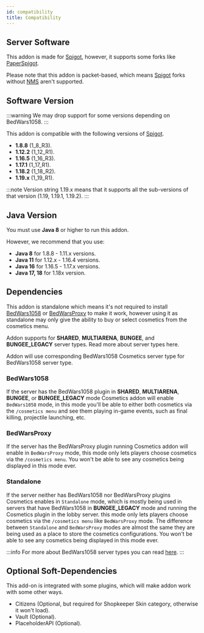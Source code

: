 ```yaml
---
id: compatibility
title: Compatibility
---
```


## Server Software
This addon is made for [Spigot](https://www.spigotmc.org/), however, it supports some forks like [PaperSpigot](https://papermc.io/).

Please note that this addon is packet-based, which means [Spigot](https://www.spigotmc.org/) forks without [NMS](https://www.spigotmc.org/wiki/general-introduction-of-packets-nms/) aren't supported.

## Software Version

:::warning
We may drop support for some versions depending on BedWars1058.
:::

This addon is compatible with the following versions of [Spigot](https://www.spigotmc.org/).
* **1.8.8** (1_8_R3).
* **1.12.2** (1_12_R1).
* **1.16.5** (1_16_R3).
* **1.17.1** (1_17_R1).
* **1.18.2** (1_18_R2).
* **1.19.x** (1_19_R1).

:::note
Version string 1.19.x means that it supports all the sub-versions of that version (1.19, 1.19.1, 1.19.2).
:::

## Java Version

You must use **Java 8** or higher to run this addon.

However, we recommend that you use:

* **Java 8** for 1.8.8 - 1.11.x versions.
* **Java 11** for 1.12.x - 1.16.4 versions.
* **Java 16** for 1.16.5 - 1.17.x versions.
* **Java 17, 18** for 1.18x version.

## Dependencies

This addon is standalone which means it's not required to install [BedWars1058](https://polymart.org/r/1152) or [BedWarsProxy](https://polymart.org/r/2167) to make it work, however using it as standalone may only give the ability to buy or select cosmetics from the cosmetics menu.

Addon supports for **SHARED**, **MULTIARENA**, **BUNGEE**, and **BUNGEE_LEGACY** server types. Read more about server types here.

Addon will use corresponding BedWars1058 Cosmetics server type for BedWars1058 server type.

### BedWars1058
If the server has the BedWars1058 plugin in **SHARED**, **MULTIARENA**, **BUNGEE**, or **BUNGEE_LEGACY** mode Cosmetics addon will enable `BedWars1058` mode, in this mode you'll be able to either both cosmetics via the `/cosmetics menu` and see them playing in-game events, such as final killing, projectile launching, etc.

### BedWarsProxy
If the server has the BedWarsProxy plugin running Cosmetics addon will enable in `BedWarsProxy` mode, this mode only lets players choose cosmetics via the `/cosmetics menu`. You won't be able to see any cosmetics being displayed in this mode ever.

### Standalone
If the server neither has BedWars1058 nor BedWarsProxy plugins Cosmetics enables in `Standalone` mode, which is mostly being used in servers that have BedWars1058 in **BUNGEE_LEGACY** mode and running the Cosmetics plugin in the lobby server. this mode only lets players choose cosmetics via the `/cosmetics menu` like `BedWarsProxy` mode. The difference between `Standalone` and `BedWarsProxy` modes are almost the same they are being used as a place to store the cosmetics configurations. You won't be able to see any cosmetics being displayed in this mode ever.

:::info
For more about BedWars1058 server types you can read [here](https://wiki.andrei1058.dev/docs/BedWars1058/configuration/main-configuration).
:::

## Optional Soft-Dependencies

This add-on is integrated with some plugins, which will make addon work with some other ways.

* Citizens (Optional, but required for Shopkeeper Skin category, otherwise it won't load).
* Vault (Optional).
* PlaceholderAPI (Optional).